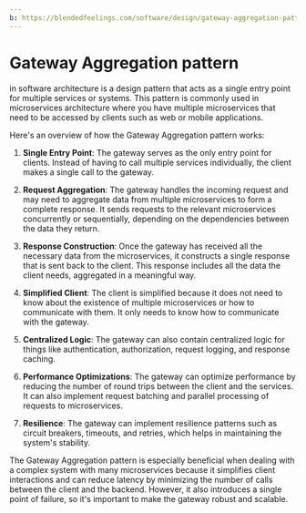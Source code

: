 ```yaml
---
b: https://blendedfeelings.com/software/design/gateway-aggregation-pattern.md
---
```


# Gateway Aggregation pattern 
in software architecture is a design pattern that acts as a single entry point for multiple services or systems. This pattern is commonly used in microservices architecture where you have multiple microservices that need to be accessed by clients such as web or mobile applications.

Here's an overview of how the Gateway Aggregation pattern works:

1. **Single Entry Point**: The gateway serves as the only entry point for clients. Instead of having to call multiple services individually, the client makes a single call to the gateway.

2. **Request Aggregation**: The gateway handles the incoming request and may need to aggregate data from multiple microservices to form a complete response. It sends requests to the relevant microservices concurrently or sequentially, depending on the dependencies between the data they return.

3. **Response Construction**: Once the gateway has received all the necessary data from the microservices, it constructs a single response that is sent back to the client. This response includes all the data the client needs, aggregated in a meaningful way.

4. **Simplified Client**: The client is simplified because it does not need to know about the existence of multiple microservices or how to communicate with them. It only needs to know how to communicate with the gateway.

5. **Centralized Logic**: The gateway can also contain centralized logic for things like authentication, authorization, request logging, and response caching.

6. **Performance Optimizations**: The gateway can optimize performance by reducing the number of round trips between the client and the services. It can also implement request batching and parallel processing of requests to microservices.

7. **Resilience**: The gateway can implement resilience patterns such as circuit breakers, timeouts, and retries, which helps in maintaining the system's stability.

The Gateway Aggregation pattern is especially beneficial when dealing with a complex system with many microservices because it simplifies client interactions and can reduce latency by minimizing the number of calls between the client and the backend. However, it also introduces a single point of failure, so it's important to make the gateway robust and scalable.